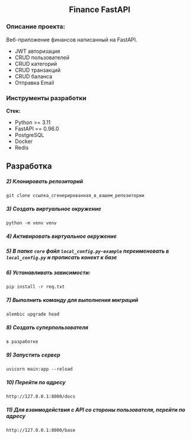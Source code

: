 <h2 align="center">Finance FastAPI</h2>


### Описание проекта:
Веб-приложение финансов написанный на FastAPI.
- JWT авторизация
- CRUD пользователей
- CRUD категорий
- CRUD транзакций
- CRUD баланса
- Отправка Email

### Инструменты разработки

**Стек:**
- Python >= 3.11
- FastAPI == 0.96.0
- PostgreSQL
- Docker
- Redis

## Разработка

##### 2) Клонировать репозиторий

    git clone ссылка_сгенерированная_в_вашем_репозитории

##### 3) Создать виртуальное окружение

    python -m venv venv

##### 4) Активировать виртуальное окружение

##### 5) В папке `core` файл `local_config.py-example` переименовать в `local_config.py` и прописать конект к базе

##### 6) Устанавливать зависимости:

    pip install -r req.txt

##### 7) Выполнить команду для выполнения миграций

    alembic upgrade head

##### 8) Создать суперпользователя

    в разработке

##### 9) Запустить сервер

    uvicorn main:app --reload

##### 10) Перейти по адресу

    http://127.0.0.1:8000/docs

##### 11) Для взаимодействия с API со стороны пользователя, перейти по адресу

    http://127.0.0.1:8000/base


